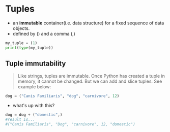 # Tuples

- an **immutable** container(i.e. data structure) for a fixed sequence of data objects.
- defined by () and a comma (,)

```py
my_tuple = (1)
print(type(my_tuple))
```

## Tuple immutability

>Like strings, tuples are immutable. Once Python has created a tuple in memory, it cannot be changed. But we can add and slice tuples. See example below:

```py
dog = ("Canis Familiaris", "dog", "carnivore", 12)
```
- what's up with this?

```py
dog = dog + ("domestic",)
#result is...
#("Canis Familiaris", "Dog", "carnivore", 12, "domestic")
```

